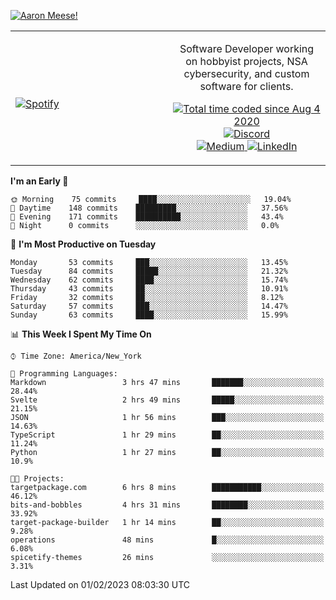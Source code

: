 [![Aaron Meese!](https://user-images.githubusercontent.com/17814535/88975338-a2aabf00-d27f-11ea-963f-8a19608716b4.png)](https://github.com/ajmeese7/readme-ascii "README ASCII")

<!-- Modified from project here: https://github.com/novatorem/novatorem -->
<table width="100%">
  <tr>
  <td width="50%">

&nbsp; <br> [![Spotify](https://ajmeese7.vercel.app/api/spotify)](https://open.spotify.com/user/ajmeese)

  </td>
  <td width="50%">
    <p align="center">
    Software Developer working on hobbyist projects, NSA cybersecurity, and custom software for clients.
    </p>
    <p align="center">
      <a href="https://wakatime.com/@f726891d-3b02-46cd-9b60-e8c59f9e2b14">
        <img src="https://wakatime.com/badge/user/f726891d-3b02-46cd-9b60-e8c59f9e2b14.svg" alt="Total time coded since Aug 4 2020" title="WakaTime" />
      </a>
      <a href="http://link.aaronmeese.com/discord">
        <img src="https://img.shields.io/badge/discord-ajmeese7%234835-369?style=flat-square&logo=discord&logoColor=white&color=purple" alt="Discord" title="Discord">
      </a>
      <br />
      <a href="https://link.aaronmeese.com/medium">
        <img src="https://img.shields.io/badge/medium-ajmeese7-1DB954?style=flat-square&logo=medium&logoColor=white" alt="Medium" title="Medium">
      </a>
      <a href="https://link.aaronmeese.com/linkedin">
        <img src="https://img.shields.io/badge/linkedIn-aaronmeese-1DB954?style=flat-square&logo=linkedin&logoColor=white&color=blue" alt="LinkedIn" title="LinkedIn">
      </a>
    </p>
  </td>

</table>

[//]: <> (The `&nbsp;` is to have Aphelion take up more space)

<!--START_SECTION:waka-->
**I'm an Early 🐤** 

```text
🌞 Morning    75 commits     ████░░░░░░░░░░░░░░░░░░░░░   19.04% 
🌆 Daytime    148 commits    █████████░░░░░░░░░░░░░░░░   37.56% 
🌃 Evening    171 commits    ██████████░░░░░░░░░░░░░░░   43.4% 
🌙 Night      0 commits      ░░░░░░░░░░░░░░░░░░░░░░░░░   0.0%

```
📅 **I'm Most Productive on Tuesday** 

```text
Monday       53 commits     ███░░░░░░░░░░░░░░░░░░░░░░   13.45% 
Tuesday      84 commits     █████░░░░░░░░░░░░░░░░░░░░   21.32% 
Wednesday    62 commits     ████░░░░░░░░░░░░░░░░░░░░░   15.74% 
Thursday     43 commits     ██░░░░░░░░░░░░░░░░░░░░░░░   10.91% 
Friday       32 commits     ██░░░░░░░░░░░░░░░░░░░░░░░   8.12% 
Saturday     57 commits     ███░░░░░░░░░░░░░░░░░░░░░░   14.47% 
Sunday       63 commits     ████░░░░░░░░░░░░░░░░░░░░░   15.99%

```


📊 **This Week I Spent My Time On** 

```text
⌚︎ Time Zone: America/New_York

💬 Programming Languages: 
Markdown                 3 hrs 47 mins       ███████░░░░░░░░░░░░░░░░░░   28.44% 
Svelte                   2 hrs 49 mins       █████░░░░░░░░░░░░░░░░░░░░   21.15% 
JSON                     1 hr 56 mins        ███░░░░░░░░░░░░░░░░░░░░░░   14.63% 
TypeScript               1 hr 29 mins        ██░░░░░░░░░░░░░░░░░░░░░░░   11.24% 
Python                   1 hr 27 mins        ██░░░░░░░░░░░░░░░░░░░░░░░   10.9%

🐱‍💻 Projects: 
targetpackage.com        6 hrs 8 mins        ███████████░░░░░░░░░░░░░░   46.12% 
bits-and-bobbles         4 hrs 31 mins       ████████░░░░░░░░░░░░░░░░░   33.92% 
target-package-builder   1 hr 14 mins        ██░░░░░░░░░░░░░░░░░░░░░░░   9.28% 
operations               48 mins             █░░░░░░░░░░░░░░░░░░░░░░░░   6.08% 
spicetify-themes         26 mins             ░░░░░░░░░░░░░░░░░░░░░░░░░   3.31%

```


 Last Updated on 01/02/2023 08:03:30 UTC
<!--END_SECTION:waka-->
